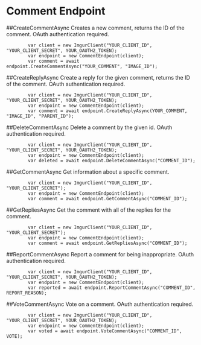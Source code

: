 # Comment Endpoint

##CreateCommentAsync
Creates a new comment, returns the ID of the comment. OAuth authentication required.

            var client = new ImgurClient("YOUR_CLIENT_ID", "YOUR_CLIENT_SECRET", YOUR_OAUTH2_TOKEN);
            var endpoint = new CommentEndpoint(client);
			var comment = await endpoint.CreateCommentAsync("YOUR_COMMENT", "IMAGE_ID");

##CreateReplyAsync
Create a reply for the given comment, returns the ID of the comment. OAuth authentication required.

            var client = new ImgurClient("YOUR_CLIENT_ID", "YOUR_CLIENT_SECRET", YOUR_OAUTH2_TOKEN);
            var endpoint = new CommentEndpoint(client);
			var comment = await endpoint.CreateReplyAsync(YOUR_COMMENT, "IMAGE_ID", "PARENT_ID");

##DeleteCommentAsync
Delete a comment by the given id. OAuth authentication required.

            var client = new ImgurClient("YOUR_CLIENT_ID", "YOUR_CLIENT_SECRET", YOUR_OAUTH2_TOKEN);
            var endpoint = new CommentEndpoint(client);
			var deleted = await endpoint.DeleteCommentAsync("COMMENT_ID");

##GetCommentAsync
Get information about a specific comment.

            var client = new ImgurClient("YOUR_CLIENT_ID", "YOUR_CLIENT_SECRET");
            var endpoint = new CommentEndpoint(client);
			var comment = await endpoint.GetCommentAsync("COMMENT_ID");

##GetRepliesAsync
Get the comment with all of the replies for the comment.

            var client = new ImgurClient("YOUR_CLIENT_ID", "YOUR_CLIENT_SECRET");
            var endpoint = new CommentEndpoint(client);
			var comment = await endpoint.GetRepliesAsync("COMMENT_ID");

##ReportCommentAsync
Report a comment for being inappropriate. OAuth authentication required.

            var client = new ImgurClient("YOUR_CLIENT_ID", "YOUR_CLIENT_SECRET", YOUR_OAUTH2_TOKEN);
            var endpoint = new CommentEndpoint(client);
			var reported = await endpoint.ReportCommentAsync("COMMENT_ID", REPORT_REASON);

##VoteCommentAsync
Vote on a comment. OAuth authentication required.

            var client = new ImgurClient("YOUR_CLIENT_ID", "YOUR_CLIENT_SECRET", YOUR_OAUTH2_TOKEN);
            var endpoint = new CommentEndpoint(client);
			var voted = await endpoint.VoteCommentAsync("COMMENT_ID", VOTE);